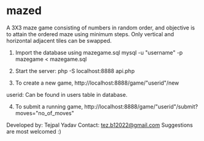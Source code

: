 # mazed
A 3X3 maze game consisting of numbers in random order, and objective is to attain the ordered maze using minimum steps. Only vertical and horizontal adjacent tiles can be swapped.

1. Import the database using mazegame.sql
mysql -u "username" -p mazegame < mazegame.sql

2. Start the server:
php -S localhost:8888 api.php

3. To create a new game,
http://localhost:8888/game/"userid"/new

userid: Can be found in users table in database.

4. To submit a running game,
http://localhost:8888/game/"userid"/submit?moves="no_of_moves"

Developed by: Tejpal Yadav
Contact: tez.b12022@gmail.com
Suggestions are most welcomed :)
